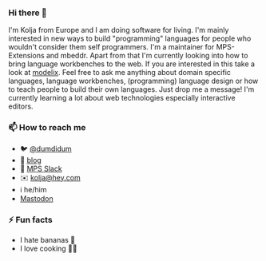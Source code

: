 ### Hi there 👋

<!--
**coolya/coolya** is a ✨ _special_ ✨ repository because its `README.md` (this file) appears on your GitHub profile.

Here are some ideas to get you started:

- 🔭 I’m currently working on ...
- 🌱 I’m currently learning ...
- 👯 I’m looking to collaborate on ...
- 🤔 I’m looking for help with ...
- 💬 Ask me about ...
- 📫 How to reach me: ...
- 😄 Pronouns: ...
- ⚡ Fun fact: ...
-->

I'm Kolja from Europe and I am doing software for living. I'm mainly interested in new ways to build "programming" languages for people who wouldn't consider them self programmers. I'm a maintainer for MPS-Extensions and mbeddr. Apart from that I'm currently looking into how to bring language workbenches to the web. If you are interested in this take a look at [modelix](https://github.com/modelix/). Feel free to ask me anything about domain specific languages, language workbenches, (programming) language design or how to teach people to build their own languages. Just drop me a message! I'm currently learning a lot about web technologies especially interactive editors. 

### 📫 How to reach me
  - 🐦 [@dumdidum](https://twitter.com/dumdidum)
  - 📕 [blog](https://blog.logv.ws)
  - 💬 [MPS Slack](http://slack-mps.jetbrains.com/)
  - ✉️ kolja@hey.com
  - ℹ️ he/him
  - <a rel="me" href="https://mastodon.technology/@dumdidum">Mastodon</a>


### ⚡ Fun facts
  - I hate bananas 🍌
  - I love cooking 👨‍🍳
